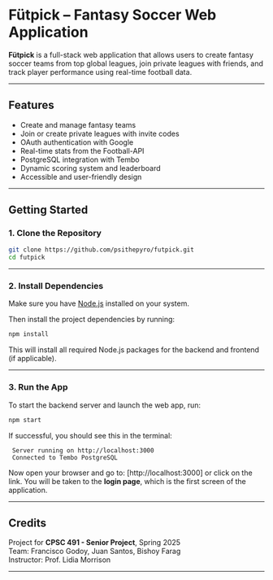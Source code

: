# Fütpick – Fantasy Soccer Web Application

**Fütpick** is a full-stack web application that allows users to create fantasy soccer teams from top global leagues, join private leagues with friends, and track player performance using real-time football data.

---

## Features

- Create and manage fantasy teams
- Join or create private leagues with invite codes
- OAuth authentication with Google
- Real-time stats from the Football-API
- PostgreSQL integration with Tembo
- Dynamic scoring system and leaderboard
- Accessible and user-friendly design

---

## Getting Started

### 1. Clone the Repository

```bash
git clone https://github.com/psithepyro/futpick.git
cd futpick
```

---

### 2. Install Dependencies

Make sure you have [Node.js](https://nodejs.org/) installed on your system.

Then install the project dependencies by running:

```bash
npm install
```

This will install all required Node.js packages for the backend and frontend (if applicable).

---

### 3. Run the App

To start the backend server and launch the web app, run:

```bash
npm start
```

If successful, you should see this in the terminal:

```
 Server running on http://localhost:3000
 Connected to Tembo PostgreSQL
```

Now open your browser and go to: [http://localhost:3000] or click on the link.
You will be taken to the **login page**, which is the first screen of the application.

---

## Credits

Project for **CPSC 491 - Senior Project**, Spring 2025  
Team: Francisco Godoy, Juan Santos, Bishoy Farag  
Instructor: Prof. Lidia Morrison

---
